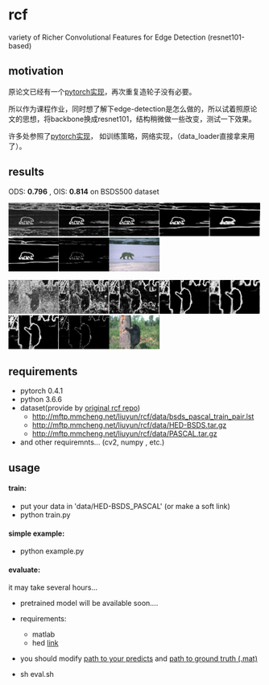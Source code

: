 

# rcf

variety of Richer Convolutional Features for Edge Detection (resnet101-based)

## motivation
原论文已经有一个[pytorch实现](https://github.com/meteorshowers/RCF-pytorch)，再次重复造轮子没有必要。

所以作为课程作业，同时想了解下edge-detection是怎么做的，所以试着照原论文的思想，将backbone换成resnet101，结构稍微做一些改变，测试一下效果。

许多处参照了[pytorch实现](https://github.com/meteorshowers/RCF-pytorch)， 如训练策略，网络实现，（data_loader直接拿来用了）。


## results

ODS: **0.796** , OIS: **0.814**  on BSDS500 dataset

<img src="examples/100007-1.png" width="100" /><img src="examples/100007-2.png" width="100" /><img src="examples/100007-3.png" width="100" /><img src="examples/100007-4.png" width="100" /><img src="examples/100007-5.png" width="100" /><img src="examples/100007-6.png" width="100" /><img src="examples/100007-nms.png" width="100" /><img src="examples/100007-img.jpg" width="100" />

<img src="examples/100039-1.png" width="100" /><img src="examples/100039-2.png" width="100" /><img src="examples/100039-3.png" width="100" /><img src="examples/100039-4.png" width="100" /><img src="examples/100039-5.png" width="100" /><img src="examples/100039-6.png" width="100" /><img src="examples/100039-nms.png" width="100" /><img src="examples/100039-img.jpg" width="100" />



## requirements

* pytorch 0.4.1
* python 3.6.6
* dataset(provide by [original rcf repo](https://github.com/yun-liu/rcf))
    * http://mftp.mmcheng.net/liuyun/rcf/data/bsds_pascal_train_pair.lst
    * http://mftp.mmcheng.net/liuyun/rcf/data/HED-BSDS.tar.gz
    * http://mftp.mmcheng.net/liuyun/rcf/data/PASCAL.tar.gz
* and other requiremnts... (cv2, numpy , etc.)

## usage

#### train:

* put your data in 'data/HED-BSDS_PASCAL' (or make a soft link)
* python train.py

#### simple example:
* python example.py

#### evaluate:

it may take several hours...

* pretrained model will be available soon....

* requirements:
  * matlab
  * hed [link](https://github.com/xwjabc/hed/tree/c8ed5abc4d2b6ad2862b0d61cf6184ce2cdf3cae)

* you should modify [path to your predicts](https://github.com/mayorx/rcf/blob/master/eval_edge.m#L3) and [path to ground truth (.mat)](https://github.com/mayorx/rcf/blob/master/eval_edge.m#L39)
* sh eval.sh

  

